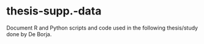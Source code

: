 # thesis-supp.-data
Document R and Python scripts and code used in the following thesis/study done by De Borja.
